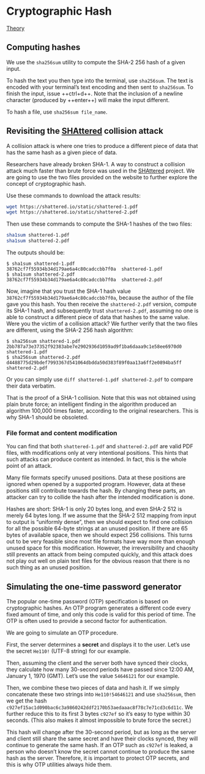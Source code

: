 # Cryptographic Hash

[Theory](../../../theory/cryptographic-hash)

## Computing hashes

We use the `sha256sum` utility to compute the SHA-2 256 hash of a given input.

To hash the text you then type into the terminal, use `sha256sum`. The text is encoded with your terminal’s text encoding and then sent to `sha256sum`. To finish the input, issue ++ctrl+d++. Note that the inclusion of a newline character (produced by ++enter++) will make the input different.

To hash a file, use `sha256sum file_name`.

## Revisiting the [SHAttered](https://shattered.io) collision attack

A collision attack is where one tries to produce a different piece of data that has the same hash as a given piece of data.

Researchers have already broken SHA-1. A way to construct a collision attack much faster than brute force was used in the [SHAttered](https://shattered.io) project. We are going to use the two files provided on the website to further explore the concept of cryptographic hash.

Use these commands to download the attack results:

``` sh
wget https://shattered.io/static/shattered-1.pdf
wget https://shattered.io/static/shattered-2.pdf
```

Then use these commands to compute the SHA-1 hashes of the two files:

``` sh
sha1sum shattered-1.pdf
sha1sum shattered-2.pdf
```

The outputs should be:

```
$ sha1sum shattered-1.pdf
38762cf7f55934b34d179ae6a4c80cadccbb7f0a  shattered-1.pdf
$ sha1sum shattered-2.pdf
38762cf7f55934b34d179ae6a4c80cadccbb7f0a  shattered-2.pdf
```

Now, imagine that you trust the SHA-1 hash value `38762cf7f55934b34d179ae6a4c80cadccbb7f0a`, because the author of the file gave you this hash. You then receive the `shattered-2.pdf` version, compute its SHA-1 hash, and subsequently trust `shattered-2.pdf`, assuming no one is able to construct a different piece of data that hashes to the same value. Were you the victim of a collision attack? We further verify that the two files are different, using the SHA-2 256 hash algorithm:

```
$ sha256sum shattered-1.pdf
2bb787a73e37352f92383abe7e2902936d1059ad9f1ba6daaa9c1e58ee6970d0  shattered-1.pdf
$ sha256sum shattered-2.pdf
d4488775d29bdef7993367d541064dbdda50d383f89f0aa13a6ff2e0894ba5ff  shattered-2.pdf
```

Or you can simply use `diff shattered-1.pdf shattered-2.pdf` to compare their data verbatim.

That is the proof of a SHA-1 collision. Note that this was not obtained using plain brute force; an intelligent finding in the algorithm produced an algorithm 100,000 times faster, according to the original researchers. This is why SHA-1 should be obsoleted.

### File format and content modification

You can find that both `shattered-1.pdf` and `shattered-2.pdf` are valid PDF files, with modifications only at very intentional positions. This hints that such attacks can produce content as intended. In fact, this is the whole point of an attack.

Many file formats specify unused positions. Data at these positions are ignored when opened by a supported program. However, data at these positions still contribute towards the hash. By changing these parts, an attacker can try to collide the hash after the intended modification is done.

Hashes are short: SHA-1 is only 20 bytes long, and even SHA-2 512 is merely 64 bytes long. If we assume that the SHA-2 512 mapping from input to output is “uniformly dense”, then we should expect to find one collision for all the possible 64-byte strings at an unused position. If there are 65 bytes of available space, then we should expect 256 collisions. This turns out to be very feasible since most file formats have way more than enough unused space for this modification. However, the irreversibility and chaosity still prevents an attack from being computed quickly, and this attack does not play out well on plain text files for the obvious reason that there is no such thing as an unused position.

## Simulating the one-time password generator

The popular one-time password (OTP) specification is based on cryptographic hashes. An OTP program generates a different code every fixed amount of time, and only this code is valid for this period of time. The OTP is often used to provide a second factor for authentication.

We are going to simulate an OTP procedure.

First, the server determines a **secret** and displays it to the user. Let’s use the secret `He110!` (UTF-8 string) for our example.

Then, assuming the client and the server both have synced their clocks, they calculate how many 30-second periods have passed since 12:00 AM, January 1, 1970 (GMT). Let’s use the value `54646121` for our example.

Then, we combine these two pieces of data and hash it. If we simply concatenate these two strings into `He110!54646121` and use `sha256sum`, then we get the hash `c927ef15ac1d090bac6c3a9860242ddf2170b53aedaaac8f78c7e71cd3c6d11c`. We further reduce this to its first 3 bytes `c927ef` so it’s easy to type within 30 seconds. (This also makes it almost impossible to brute force the secret.)

This hash will change after the 30-second period, but as long as the server and client still share the same secret and have their clocks synced, they will continue to generate the same hash. If an OTP such as `c927ef` is leaked, a person who doesn’t know the secret cannot continue to produce the same hash as the server. Therefore, it is important to protect OTP secrets, and this is why OTP utilities always hide them.
